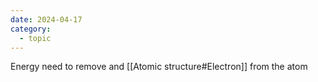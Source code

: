 ```yaml
---
date: 2024-04-17
category:
  - topic
---
```

Energy need to remove and [[Atomic structure#Electron]] from the atom
